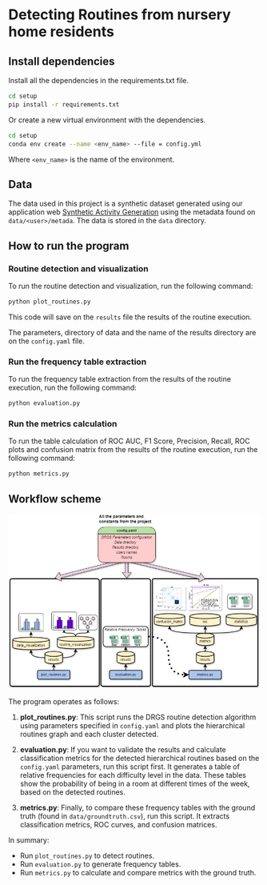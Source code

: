 # Detecting Routines from nursery home residents

## Install dependencies

Install all the dependencies in the requirements.txt file.

```bash
cd setup
pip install -r requirements.txt
```

Or create a new virtual environment with the dependencies.

```bash
cd setup
conda env create --name <env_name> --file = config.yml
```

Where `<env_name>` is the name of the environment.

## Data

The data used in this project is a synthetic dataset generated using our application web [Synthetic Activity Generation](https://javiergavina.github.io/Synthetic-Activity-Dataset/) using the metadata found on `data/<user>/metada`.  The data is stored in the `data` directory.

## How to run the program

### Routine detection and visualization

To run the routine detection and visualization, run the following command:

```bash
python plot_routines.py
```

This code will save on the `results` file the results of the routine execution.

The parameters, directory of data and the name of the results directory are on the `config.yaml` file.

### Run the frequency table extraction

To run the frequency table extraction from the results of the routine execution, run the following command:

```bash
python evaluation.py
```


### Run the metrics calculation

To run the table calculation of ROC AUC, F1 Score, Precision, Recall, ROC plots and confusion matrix from the results of the routine execution, run the following command:

```bash
python metrics.py
```

## Workflow scheme

![](figs/scheme.png)

The program operates as follows:

1. **plot_routines.py**: This script runs the DRGS routine detection algorithm using parameters specified in `config.yaml` and plots the hierarchical routines graph and each cluster detected. 

2. **evaluation.py**: If you want to validate the results and calculate classification metrics for the detected hierarchical routines based on the `config.yaml` parameters, run this script first. It generates a table of relative frequencies for each difficulty level in the data. These tables show the probability of being in a room at different times of the week, based on the detected routines.

3. **metrics.py**: Finally, to compare these frequency tables with the ground truth (found in `data/groundtruth.csv`), run this script. It extracts classification metrics, ROC curves, and confusion matrices.

In summary:
- Run `plot_routines.py` to detect routines.
- Run `evaluation.py` to generate frequency tables.
- Run `metrics.py` to calculate and compare metrics with the ground truth.

